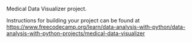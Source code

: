 
Medical Data Visualizer project. 

Instructions for building your project can be found at https://www.freecodecamp.org/learn/data-analysis-with-python/data-analysis-with-python-projects/medical-data-visualizer

